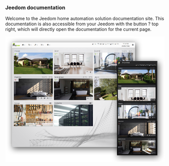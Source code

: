 ### Jeedom documentation

Welcome to the Jeedom home automation solution documentation site.
This documentation is also accessible from your Jeedom with the button ? top right, which will directly open the documentation for the current page.

![Présentation](../img/img_home.png)